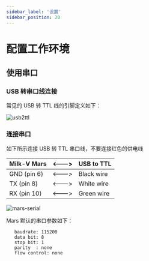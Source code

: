 ```yaml
---
sidebar_label: '设置'
sidebar_position: 20
---
```


# 配置工作环境

## 使用串口

### USB 转串口线连接

常见的 USB 转 TTL 线的引脚定义如下：

![usb2ttl](/docs/mars/usb2ttl.png)

### 连接串口

如下所示连接 USB 转 TTL 串口线，不要连接红色的供电线

| Milk-V Mars  | <---> | USB to TTL |
| ------------ | ----- | ---------- |
| GND (pin 6)  | <---> | Black wire |
| TX  (pin 8)  | <---> | White wire |
| RX  (pin 10) | <---> | Green wire |

![mars-serial](/docs/mars/mars-serial.png)

Mars 默认的串口参数如下：

```
   baudrate: 115200
   data bit: 8
   stop bit: 1
   parity  : none
   flow control: none
```
